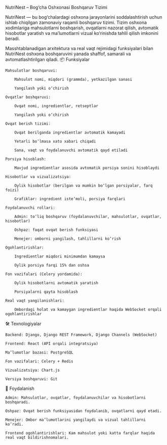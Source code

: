NutriNest – Bog‘cha Oshxonasi Boshqaruv Tizimi

NutriNest — bu bog‘chalardagi oshxona jarayonlarini soddalashtirish uchun ishlab chiqilgan zamonaviy raqamli boshqaruv tizimi. Tizim oshxona xodimlariga mahsulotlarni boshqarish, ovqatlarni nazorat qilish, avtomatik hisobotlar yaratish va ma’lumotlarni vizual ko‘rinishda tahlil qilish imkonini beradi.

Masshtablanadigan arxitektura va real vaqt rejimidagi funksiyalari bilan NutriNest oshxona boshqaruvini yanada shaffof, samarali va avtomatlashtirilgan qiladi.
📦 Funksiyalar

    Mahsulotlar boshqaruvi:

        Mahsulot nomi, miqdori (grammda), yetkazilgan sanasi

        Yangilash yoki o‘chirish

    Ovqatlar boshqaruvi:

        Ovqat nomi, ingredientlar, retseptlar

        Yangilash yoki o‘chirish

    Ovqat berish tizimi:

        Ovqat berilganda ingredientlar avtomatik kamayadi

        Yetarli bo‘lmasa xato xabari chiqadi

        Sana, vaqt va foydalanuvchi avtomatik qayd etiladi

    Porsiya hisoblash:

        Mavjud ingredientlar asosida avtomatik porsiya sonini hisoblaydi

    Hisobotlar va vizualizatsiya:

        Oylik hisobotlar (berilgan va mumkin bo‘lgan porsiyalar, farq foizi)

        Grafiklar: ingredient iste’moli, porsiya farqlari

    Foydalanuvchi rollari:

        Admin: to‘liq boshqaruv (foydalanuvchilar, mahsulotlar, ovqatlar, hisobotlar)

        Oshpaz: faqat ovqat berish funksiyasi

        Menejer: omborni yangilash, tahlillarni ko‘rish

    Ogohlantirishlar:

        Ingredientlar miqdori minimumdan kamaysa

        Oylik porsiya farqi 15% dan oshsa

    Fon vazifalari (Celery yordamida):

        Oylik hisobotlarni avtomatik yaratish

        Porsiyalarni qayta hisoblash

    Real vaqt yangilanishlari:

        Ombordagi holat va kamaygan ingredientlar haqida WebSocket orqali ogohlantirishlar

🛠 Texnologiyalar

    Backend: Django, Django REST Framework, Django Channels (WebSocket)

    Frontend: React (API orqali integratsiya)

    Ma’lumotlar bazasi: PostgreSQL

    Fon vazifalari: Celery + Redis

    Vizualizatsiya: Chart.js

    Versiya boshqaruvi: Git

👤 Foydalanish

    Admin: Mahsulotlar, ovqatlar, foydalanuvchilar va hisobotlarni boshqaradi.

    Oshpaz: Ovqat berish funksiyasidan foydalanib, ovqatlarni qayd etadi.

    Menejer: Ombor ma’lumotlarini yangilaydi va vizual tahlillarni ko‘radi.

    Frontend ogohlantirishlari: Kam mahsulot yoki katta farqlar haqida real vaqt bildirishnomalari.